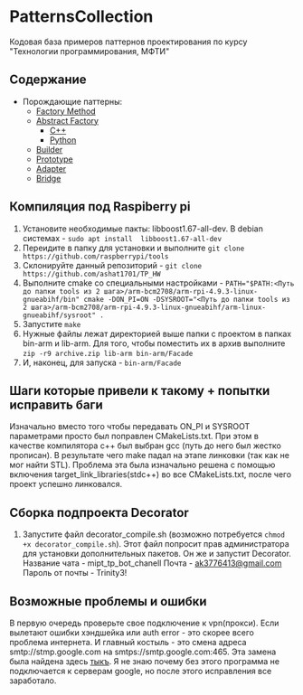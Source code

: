 # PatternsCollection
Кодовая база примеров паттернов проектирования по курсу "Технологии программирования, МФТИ"

## Содержание

* Порождающие паттерны:
  * [Factory Method](/FactoryMethod/python-source)
  * [Abstract Factory](/AbstractFactory)
    * [C++](/AbstractFactory/cpp-source)
    * [Python](/AbstractFactory/python-source)
  * [Builder](/Builder/python-source)
  * [Prototype](/Prototype/cpp-source)
  * [Adapter](/Adapter/cpp-source)
  * [Bridge](/Bridge/cpp-source)
## Компиляция под Raspiberry pi
1. Установите необходимые пакты: libboost1.67-all-dev. В debian системах - `sudo apt install  libboost1.67-all-dev`
2. Переидите в папку для установки и выполните `git clone https://github.com/raspberrypi/tools`
3. Склонируйте данный репозиторий - `git clone https://github.com/ashat1701/TP_HW`
4. Выполните cmake со специальными настройками - `PATH="$PATH:<Путь до папки tools из 2 шага>/arm-bcm2708/arm-rpi-4.9.3-linux-gnueabihf/bin" cmake -DON_PI=ON -DSYSROOT="<Путь до папки tools из 2 шага>/arm-bcm2708/arm-rpi-4.9.3-linux-gnueabihf/arm-linux-gnueabihf/sysroot" .`
5. Запустите `make`
6. Нужные файлы лежат директорией выше папки c проектом в папках bin-arm и lib-arm. Для того, чтобы поместить их в архив выполните `zip -r9 archive.zip lib-arm bin-arm/Facade`
7. И, наконец, для запуска - `bin-arm/Facade`

## Шаги которые привели к такому + попытки исправить баги
Изначально вместо того чтобы передавать ON_PI и SYSROOT параметрами просто был поправлен CMakeLists.txt. При этом в качестве компилятора c++ был выбран gcc (путь до него был жестко прописан). В результате чего make падал на этапе линковки (так как не мог найти STL). Проблема эта была изначально решена с помощью включения target_link_libraries(stdc++) во все CMakeLists.txt, после чего проект успешно линковался. 

## Сборка подпроекта Decorator
1. Запустите файл decorator_compile.sh (возможно потребуется `chmod +x decorator_compile.sh`). Этот файл попросит прав администратора для установки дополнительных пакетов. Он же и запустит Decorator.
Название чата - mipt_tp_bot_chanell
Почта - ak3776413@gmail.com
Пароль от почты - Trinity3!

## Возможные проблемы и ошибки
В первую очередь проверьте свое подключение к vpn(прокси). Если вылетают ошибки хэндшейка или auth error - это скорее всего проблема интернета.
И главный костыль - это смена адреса smtp://stmp.google.com на smtps://smtp.google.com:465. Эта замена была найдена здесь [тыкъ](https://www.vmime.org/tag/smtp). Я не знаю почему без этого программа не подключается к серверам google, но после этого исправления все заработало.
